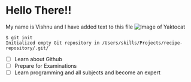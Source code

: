 # Hello There!!
My name is Vishnu and I have added text to this file
![Image of Yaktocat](https://octodex.github.com/images/yaktocat.png)
```
$ git init
Initialized empty Git repository in /Users/skills/Projects/recipe-repository/.git/
```
- [ ] Learn about Github
- [ ] Prepare for Examinations
- [ ] Learn programming and all subjects and become an expert
